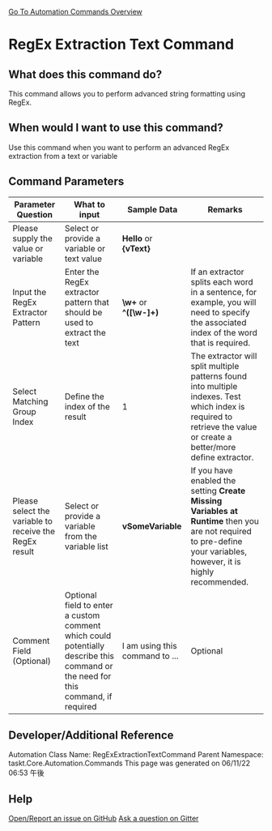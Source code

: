 <!--TITLE: RegEx Extraction Text Command -->
<!-- SUBTITLE: a command in the Text Commands group. -->
[Go To Automation Commands Overview](/automation-commands.md)


# RegEx Extraction Text Command


## What does this command do?
This command allows you to perform advanced string formatting using RegEx.


## When would I want to use this command?
Use this command when you want to perform an advanced RegEx extraction from a text or variable


## Command Parameters
| Parameter Question   	| What to input  	|  Sample Data 	| Remarks  	|
| ---                    | ---               | ---           | ---       |
|Please supply the value or variable|Select or provide a variable or text value|**Hello** or **{vText}**||
|Input the RegEx Extractor Pattern|Enter the RegEx extractor pattern that should be used to extract the text|**\w+** or **^([\w\-]+)**|If an extractor splits each word in a sentence, for example, you will need to specify the associated index of the word that is required.|
|Select Matching Group Index|Define the index of the result|1|The extractor will split multiple patterns found into multiple indexes.  Test which index is required to retrieve the value or create a better/more define extractor.|
|Please select the variable to receive the RegEx result|Select or provide a variable from the variable list|**vSomeVariable**|If you have enabled the setting **Create Missing Variables at Runtime** then you are not required to pre-define your variables, however, it is highly recommended.|
|Comment Field (Optional)|Optional field to enter a custom comment which could potentially describe this command or the need for this command, if required|I am using this command to ...|Optional|












## Developer/Additional Reference
Automation Class Name: RegExExtractionTextCommand
Parent Namespace: taskt.Core.Automation.Commands
This page was generated on 06/11/22 06:53 午後


## Help
[Open/Report an issue on GitHub](https://github.com/saucepleez/taskt/issues/new)
[Ask a question on Gitter](https://gitter.im/taskt-rpa/Lobby)
